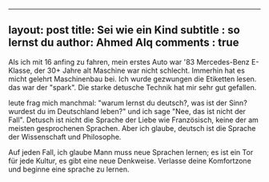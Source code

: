  ---
 layout: post
 title: Sei wie ein Kind
 subtitle : so lernst du
 author: Ahmed Alq
 comments : true
 ---


Als ich mit 16 anfing zu fahren, mein erstes Auto war '83 Mercedes-Benz E-Klasse, der 30+ Jahre alt Maschine war nicht schlecht. Immerhin hat es micht gelehrt Maschinenbau bei. Ich wurde gezwungen die Etiketten lesen. das war der "spark". Die starke detusche Technik hat mir sehr gut gefallen. 

leute frag mich manchmal: "warum lernst du deutsch?, was ist der Sinn? wurdest du im Deutschland leben?" und ich sage "Nee, das ist nicht der Fall". Detusch ist nicht die Sprache der Liebe wie Französisch, keine der am meisten gesprochenen Sprachen. Aber ich glaube, deutsch ist die Sprache der Wissenschaft und Philosophe.

Auf jeden Fall, ich glaube Mann muss neue Sprachen lernen; es ist ein Tor für jede Kultur, es gibt eine neue Denkweise. Verlasse deine Komfortzone und beginne eine sprache zu lernen.
